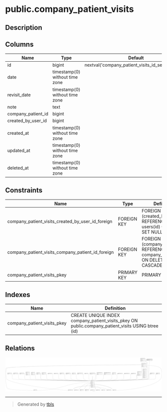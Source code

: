 # public.company_patient_visits

## Description

## Columns

| Name               | Type                           | Default                                            | Nullable | Parents                                               |
| ------------------ | ------------------------------ | -------------------------------------------------- | -------- | ----------------------------------------------------- |
| id                 | bigint                         | nextval('company_patient_visits_id_seq'::regclass) | false    |                                                       |
| date               | timestamp(0) without time zone |                                                    | false    |                                                       |
| revisit_date       | timestamp(0) without time zone |                                                    | true     |                                                       |
| note               | text                           |                                                    | true     |                                                       |
| company_patient_id | bigint                         |                                                    | false    | [public.company_patients](public.company_patients.md) |
| created_by_user_id | bigint                         |                                                    | true     | [public.users](public.users.md)                       |
| created_at         | timestamp(0) without time zone |                                                    | true     |                                                       |
| updated_at         | timestamp(0) without time zone |                                                    | true     |                                                       |
| deleted_at         | timestamp(0) without time zone |                                                    | true     |                                                       |

## Constraints

| Name                                              | Type        | Definition                                                                         |
| ------------------------------------------------- | ----------- | ---------------------------------------------------------------------------------- |
| company_patient_visits_created_by_user_id_foreign | FOREIGN KEY | FOREIGN KEY (created_by_user_id) REFERENCES users(id) ON DELETE SET NULL           |
| company_patient_visits_company_patient_id_foreign | FOREIGN KEY | FOREIGN KEY (company_patient_id) REFERENCES company_patients(id) ON DELETE CASCADE |
| company_patient_visits_pkey                       | PRIMARY KEY | PRIMARY KEY (id)                                                                   |

## Indexes

| Name                        | Definition                                                                                        |
| --------------------------- | ------------------------------------------------------------------------------------------------- |
| company_patient_visits_pkey | CREATE UNIQUE INDEX company_patient_visits_pkey ON public.company_patient_visits USING btree (id) |

## Relations

![er](public.company_patient_visits.svg)

---

> Generated by [tbls](https://github.com/k1LoW/tbls)
